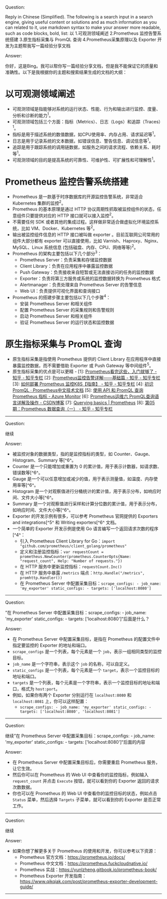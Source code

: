 Question:

Reply in Chinese (Simplified).
The following is a search input in a search engine, giving useful content or solutions and as much information as you can related to it, use markdown syntax to make your answer more readable, such as code blocks, bold, list:
以 1.可观测领域阐述
2.Prometheus 监控告警系统搭建
3.原生指标采集与 PromQL 查询
4.Prometheus采集原理以及 Exporter 开发为主题帮我写一篇经验分享文档

Answer:

你好，这是Bing。我可以帮你写一篇经验分享文档，但是我不能保证它的质量和准确性。以下是我根据你的主题和搜索结果生成的文档的大纲：

# 以可观测领域阐述
- 可观测领域是指能够对系统的运行状态、性能、行为和输出进行监控、度量、分析和诊断的能力<sup>1</sup>。
- 可观测领域包括三个方面：指标（Metrics）、日志（Logs）和追踪（Traces）<sup>1</sup>。
- 指标是用于描述系统的数值数据，如CPU使用率、内存占用、请求延迟等<sup>1</sup>。
- 日志是用于记录系统的文本数据，如错误信息、警告信息、调试信息等<sup>1</sup>。
- 追踪是用于跟踪系统的调用链数据，如服务之间的请求流程、依赖关系、耗时等<sup>1</sup>。
- 可观测领域的目的是提高系统的可靠性、可维护性、可扩展性和可理解性<sup>1</sup>。

# Prometheus 监控告警系统搭建
- Prometheus 是一款基于时序数据库的开源监控告警系统，非常适合 Kubernetes 集群的监控<sup>2</sup>。
- Prometheus 的基本原理是通过 HTTP 协议周期性抓取被监控组件的状态，任意组件只要提供对应的 HTTP 接口就可以接入监控<sup>2</sup>。
- 不需要任何 SDK 或者其他的集成过程。这样做非常适合做虚拟化环境监控系统，比如 VM、Docker、Kubernetes 等<sup>2</sup>。
- 输出被监控组件信息的 HTTP 接口被叫做 exporter 。目前互联网公司常用的组件大部分都有 exporter 可以直接使用，比如 Varnish、Haproxy、Nginx、MySQL、Linux 系统信息 (包括磁盘、内存、CPU、网络等等)<sup>2</sup>。
- Prometheus 的架构主要包括以下几个部分<sup>3</sup>：
  - Prometheus Server：负责采集和存储监控数据
  - Client Library：负责在应用程序中暴露监控数据
  - Push Gateway：负责接收来自短暂或无法直接访问的任务的监控数据
  - Exporter：负责将第三方服务或系统的监控数据转换为 Prometheus 格式
  - Alertmanager：负责处理来自 Prometheus Server 的告警信息
  - Web UI：负责提供可视化界面和查询接口
- Prometheus 的搭建步骤主要包括以下几个步骤<sup>4</sup>：
  - 安装 Prometheus Server 和相关组件
  - 配置 Prometheus Server 的采集规则和告警规则
  - 启动 Prometheus Server 和相关组件
  - 验证 Prometheus Server 的运行状态和监控数据

# 原生指标采集与 PromQL 查询
- 原生指标采集是指使用 Prometheus 提供的 Client Library 在应用程序中直接暴露监控数据，而不需要借助 Exporter 或 Push Gateway 等中间组件<sup>5</sup>。
- 原生指标采集的优点是可以更精
\-
\[1]: [Prometheus看完这些，入门就够了 - 知乎 - 知乎专栏](https://zhuanlan.zhihu.com/p/267966193)
\[2]: [Prometheus监控告警详解——基础篇 - 知乎 - 知乎专栏](https://zhuanlan.zhihu.com/p/210352317)
\[3]: [如何部署 Prometheus 监控K8S【指南】 - 知乎 - 知乎专栏](https://zhuanlan.zhihu.com/p/456205833)
\[4]: [初识PromQL · Prometheus中文技术文档](https://www.prometheus.wang/promql/prometheus-query-language.html)
\[5]: [使用 API 和 PromQL 查询 Prometheus 指标 - Azure Monitor](https://learn.microsoft.com/zh-cn/azure/azure-monitor/essentials/prometheus-api-promql)
\[6]: [Prometheus运维六 PromQL查询语言详解及操作 - CSDN博客](https://blog.csdn.net/ZhanBiaoChina/article/details/109012566)
\[7]: [Querying basics | Prometheus](https://prometheus.io/docs/prometheus/latest/querying/basics/)
\[8]: [第05期：Prometheus 数据查询（一） - 知乎 - 知乎专栏](https://zhuanlan.zhihu.com/p/196646442)

<hr/>

Question:

继续

Answer:

- 被监控对象的数据类型，指的是监控指标的类型，如 Counter、Gauge、Histogram、Summary 等[^6^。
- Counter 是一个只能增加或重置为 0 的累计值，用于表示计数器，如请求数、错误数等[^6^。
- Gauge 是一个可以任意增加或减少的值，用于表示测量值，如温度、内存使用率等[^6^。
- Histogram 是一个对观察值进行分桶统计的累计值，用于表示分布，如响应时间、文件大小等[^6^。
- Summary 是一个对观察值进行采样和计算分位数的累计值，用于表示分布，如响应时间、文件大小等[^6^。
- Exporter 的开发示例有很多，可以参考 Prometheus 官网提供的 Exporters and integrations[^5^ 和 Writing exporters[^6^ 文档。
- 一个简单的 Exporter 开发示例是使用 Go 语言编写一个返回请求次数的程序[^4^：
  - 引入 Prometheus Client Library for Go：`import "github.com/prometheus/client_golang/prometheus"`
  - 定义和注册监控指标：`var requestCount = prometheus.NewCounter(prometheus.CounterOpts{Name: "request_count", Help: "Number of requests."})`
  - 在 HTTP 服务中更新监控指标：`requestCount.Inc()`
  - 在 HTTP 服务中暴露 `/metrics` 端点：`http.Handle("/metrics", promhttp.Handler())`
  - 在 Prometheus Server 中配置采集目标：`scrape_configs: - job_name: 'my_exporter' static_configs: - targets: ['localhost:8080']`


<hr/>

Question:

”在 Prometheus Server 中配置采集目标：scrape_configs: - job_name: 'my_exporter' static_configs: - targets: ['localhost:8080']“后面是什么？

Answer:

- 在 Prometheus Server 中配置采集目标，是指在 Prometheus 的配置文件中指定要监控的 Exporter 的地址和端口。
- `scrape_configs` 是一个列表，每个元素是一个 `job`，表示一组相同类型的监控目标。
- `job_name` 是一个字符串，表示这个 `job` 的名称，可以自定义。
- `static_configs` 是一个列表，每个元素是一个 `target`，表示一个监控目标的地址和端口。
- `targets` 是一个列表，每个元素是一个字符串，表示一个监控目标的地址和端口，格式为 `host:port`。
- 例如，如果你有两个 Exporter 分别运行在 `localhost:8080` 和 `localhost:8081` 上，你可以这样配置：
  - `scrape_configs: - job_name: 'my_exporter' static_configs: - targets: ['localhost:8080', 'localhost:8081']`


<hr/>

Question:

继续”在 Prometheus Server 中配置采集目标：scrape_configs: - job_name: 'my_exporter' static_configs: - targets: ['localhost:8080']“后面的内容

Answer:

- 在 Prometheus Server 中配置采集目标后，你需要重启 Prometheus 服务，让它生效。
- 然后你可以在 Prometheus 的 Web UI 中查看你的监控指标，例如输入 `request_count` 并点击 `Execute` 按钮，就可以看到你的 Exporter 返回的请求次数数据。
- 你也可以在 Prometheus 的 Web UI 中查看你的监控目标的状态，例如点击 `Status` 菜单，然后选择 `Targets` 子菜单，就可以看到你的 Exporter 是否正常工作。


<hr/>

Question:

继续

Answer:

- 如果你想了解更多关于 Prometheus 的使用和开发，你可以参考以下资源：
  - Prometheus 官方文档：https://prometheus.io/docs/
  - Prometheus 中文文档：https://prometheus.fuckcloudnative.io/
  - Prometheus 实战：https://yunlzheng.gitbook.io/prometheus-book/
  - Prometheus Exporter 开发指南：https://www.qikqiak.com/post/prometheus-exporter-development-guide/


<hr/>

